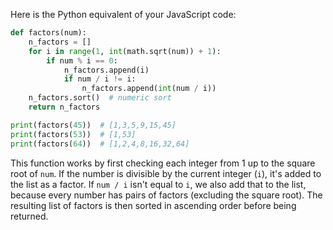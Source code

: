 Here is the Python equivalent of your JavaScript code:

```python
def factors(num):
    n_factors = []
    for i in range(1, int(math.sqrt(num)) + 1):
        if num % i == 0:
            n_factors.append(i)
            if num / i != i:
                n_factors.append(int(num / i))
    n_factors.sort()  # numeric sort
    return n_factors

print(factors(45))  # [1,3,5,9,15,45] 
print(factors(53))  # [1,53] 
print(factors(64))  # [1,2,4,8,16,32,64]
```

This function works by first checking each integer from 1 up to the square root of `num`. If the number is divisible by the current integer (`i`), it's added to the list as a factor. If `num / i` isn't equal to `i`, we also add that to the list, because every number has pairs of factors (excluding the square root). The resulting list of factors is then sorted in ascending order before being returned.
